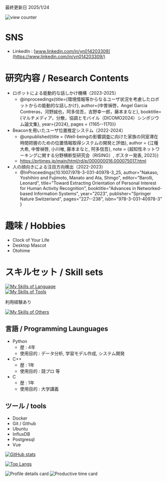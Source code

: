 最終更新日 2025/1/24

![view counter](https://komarev.com/ghpvc/?username=naka0519&color=blue)


# SNS
  - LinkedIn : [www.linkedin.com/in/yn014203309](https://www.linkedin.com/in/yn014203309/)

# 研究内容 / Research Contents
  - ロボットによる能動的な話しかけ機構（2023-2025）
    - @inproceedings{title={環境情報等からなるユーザ状況を考慮したロボットからの能動的な話しかけ},
      author={中曽禎啓，Angel Garcia Contreras，河野誠也，阿多信吾，吉野幸一郎，藤本まなと},
      booktitle={マルチメディア，分散，協調とモバイル（DICOMO2024）シンポジウム論文集},
      year={2024},
      pages = {1165--1170}}
  - Beaconを用いたユーザ位置推定システム（2022-2024）
    - @unpublished{title = {Well-beingの影響調査に向けた家族の同室滞在時間把握のための位置情報取得システムの開発と評価},
      author = {江種大希, 中曽禎啓, 小川唯, 藤本まなと, 阿多信吾}, 
      note = {超知性ネットワーキングに関する分野横断型研究会（RISING）, ポスター発表, 2023}}
    - https://prtimes.jp/main/html/rd/p/000000016.000075017.html
  - 人の顔向きによる注目方向検出（2022-2023）
    - @InProceedings{10.1007/978-3-031-40978-3_25,
      author="Nakaso, Yoshihiro
      and Fujimoto, Manato
      and Ata, Shingo",
      editor="Barolli, Leonard",
      title="Toward Extracting Orientation of Personal Interest for Human Activity Recognition",
      booktitle="Advances in Networked-based Information Systems",
      year="2023",
      publisher="Springer Nature Switzerland",
      pages="227--238",
      isbn="978-3-031-40978-3"
      }

# 趣味 / Hobbies
  - Clock of Your Life
  - Desktop Mascot
  - Otohime

# スキルセット / Skill sets
[![My Skills of Language](https://skillicons.dev/icons?i=cpp,py)](https://skillicons.dev)  
[![My Skills of Tools](https://skillicons.dev/icons?i=anaconda,docker,git,github,vscode,mysql,postgres,ubuntu,raspberrypi,bash,vue)](https://skillicons.dev)  

利用経験あり

[![My Skills of Others](https://skillicons.dev/icons?i=c,java,latex,figma,notion,aws,azure)](https://skillicons.dev)  

## 言語 / Programming Launguages
  - Python
      - 歴 : 4年
      - 使用目的 : データ分析, 学習モデル作成, システム開発
  - C++
      - 歴 : 1年
      - 使用目的 : 競プロ 等
  - C
      - 歴 : 1年
      - 使用目的 : 大学講義

## ツール / tools
  - Docker
  - Git / Github
  - Ubuntu
  - InfluxDB
  - Postgresql
  - Vue



[![GitHub stats](https://github-readme-stats.vercel.app/api?username=naka0519&show=reviews,discussions_started,discussions_answered,prs_merged,prs_merged_percentage&show_icons=true&theme=dark&show_icons=true)](https://github.com/anuraghazra/github-readme-stats)

[![Top Langs](https://github-readme-stats.vercel.app/api/top-langs/?username=naka0519&size_weight=0.5&count_weight=0.5&layout=donut)](https://github.com/anuraghazra/github-readme-stats)

![Profile details card](http://github-profile-summary-cards.vercel.app/api/cards/profile-details?username=naka0519)
![Productive time card](http://github-profile-summary-cards.vercel.app/api/cards/productive-time?username=naka0519&utcOffset=+9)

